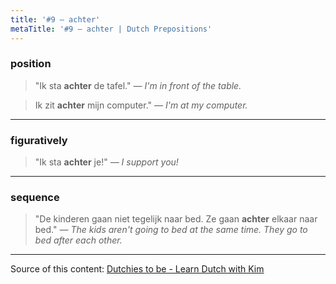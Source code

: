 ```yaml
---
title: '#9 — achter'
metaTitle: '#9 — achter | Dutch Prepositions'
---
```


### position

> "Ik sta **achter** de tafel."
> _— I'm in front of the table._

> Ik zit **achter** mijn computer."
> _— I'm at my computer._

---

### figuratively

> "Ik sta **achter** je!"
> _— I support you!_

---

### sequence

> "De kinderen gaan niet tegelijk naar bed. Ze gaan **achter** elkaar naar bed."
> _— The kids aren't going to bed at the same time. They go to bed after each other._

---

Source of this content: [Dutchies to be - Learn Dutch with Kim](https://youtu.be/vaPgVEK0L78)
